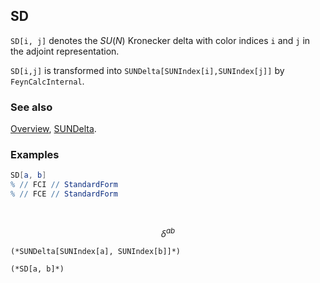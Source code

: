 ## SD

`SD[i, j]` denotes the $SU(N)$ Kronecker delta with color indices `i` and `j` in the adjoint representation.

`SD[i,j]` is transformed into `SUNDelta[SUNIndex[i],SUNIndex[j]]` by `FeynCalcInternal`.

### See also

[Overview](Extra/FeynCalc.md), [SUNDelta](SUNDelta.md).

### Examples

```mathematica
SD[a, b]
% // FCI // StandardForm
% // FCE // StandardForm 
  
 

```

$$\delta ^{ab}$$

```
(*SUNDelta[SUNIndex[a], SUNIndex[b]]*)

(*SD[a, b]*)
```
